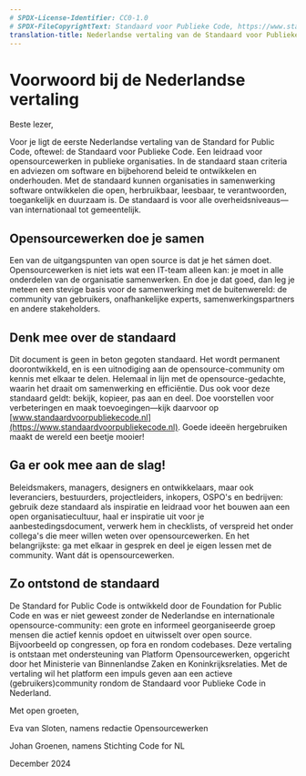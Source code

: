 ```yaml
---
# SPDX-License-Identifier: CC0-1.0
# SPDX-FileCopyrightText: Standaard voor Publieke Code, https://www.standaardvoorpubliekecode.nl/
translation-title: Nederlandse vertaling van de Standaard voor Publieke Code
---
```


# Voorwoord bij de Nederlandse vertaling

Beste lezer,

Voor je ligt de eerste Nederlandse vertaling van de Standard for Public Code, oftewel: de Standaard voor Publieke Code. Een leidraad voor opensourcewerken in publieke organisaties. In de standaard staan criteria en adviezen om software en bijbehorend beleid te ontwikkelen en onderhouden. Met de standaard kunnen organisaties in samenwerking software ontwikkelen die open, herbruikbaar, leesbaar, te verantwoorden, toegankelijk en duurzaam is. De standaard is voor alle overheidsniveaus—van internationaal tot gemeentelijk.

## Opensourcewerken doe je samen
Een van de uitgangspunten van open source is dat je het sámen doet. Opensourcewerken is niet iets wat een IT-team alleen kan: je moet in alle onderdelen van de organisatie samenwerken. En doe je dat goed, dan leg je meteen een stevige basis voor de samenwerking met de buitenwereld: de community van gebruikers, onafhankelijke experts, samenwerkingspartners en andere stakeholders.

## Denk mee over de standaard
Dit document is geen in beton gegoten standaard. Het wordt permanent doorontwikkeld, en is een uitnodiging aan de opensource-community om kennis met elkaar te delen. Helemaal in lijn met de opensource-gedachte, waarin het draait om samenwerking en efficiëntie. Dus ook voor deze standaard geldt: bekijk, kopieer, pas aan en deel. Doe voorstellen voor verbeteringen en maak toevoegingen—kijk daarvoor op [www.standaardvoorpubliekecode.nl](https://www.standaardvoorpubliekecode.nl). Goede ideeën hergebruiken maakt de wereld een beetje mooier!

## Ga er ook mee aan de slag!
Beleidsmakers, managers, designers en ontwikkelaars, maar ook leveranciers, bestuurders, projectleiders, inkopers, OSPO's en bedrijven: gebruik deze standaard als inspiratie en leidraad voor het bouwen aan een open organisatiecultuur, haal er inspiratie uit voor je aanbestedingsdocument, verwerk hem in checklists, of verspreid het onder collega's die meer willen weten over opensourcewerken. En het belangrijkste: ga met elkaar in gesprek en deel je eigen lessen met de community. Want dát is opensourcewerken.

## Zo ontstond de standaard
De Standard for Public Code is ontwikkeld door de Foundation for Public Code en was er niet geweest zonder de Nederlandse en internationale opensource-community: een grote en informeel georganiseerde groep mensen die actief kennis opdoet en uitwisselt over open source. Bijvoorbeeld op congressen, op fora en rondom codebases. Deze vertaling is ontstaan met ondersteuning van Platform Opensourcewerken, opgericht door het Ministerie van Binnenlandse Zaken en Koninkrijksrelaties. Met de vertaling wil het platform een impuls geven aan een actieve (gebruikers)community rondom de Standaard voor Publieke Code in Nederland.

Met open groeten,

Eva van Sloten, namens redactie Opensourcewerken

Johan Groenen, namens Stichting Code for NL

December 2024
